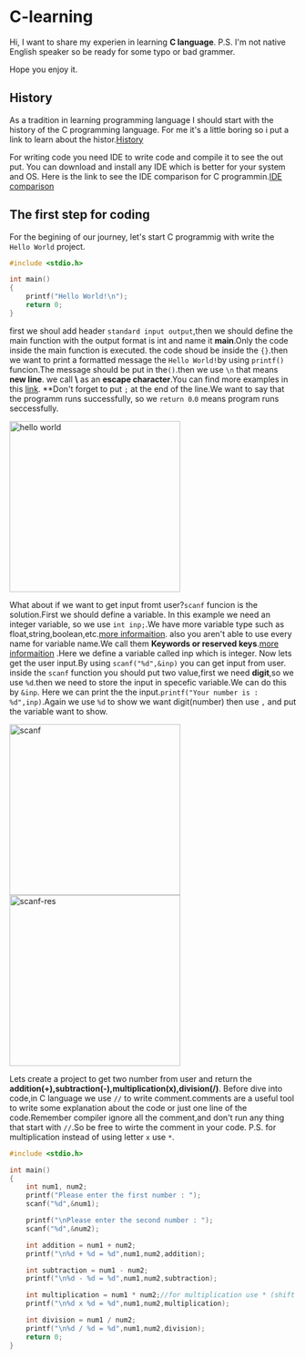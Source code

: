 # C-learning
Hi, I want to share my experien in learning **C language**.
P.S. I'm not native English speaker so be ready for some
typo or bad grammer.

Hope you enjoy it.
## History
As a tradition in learning programming language I should start with the history of the C programming language.
For me it's a little boring so i put a link to learn about the histor.[History](https://en.wikipedia.org/wiki/C_(programming_language))

For writing code you need IDE to write code and compile it to see the out put. You can download and install any IDE which is better for your system and OS.
Here is the link to see the IDE comparison for C programmin.[IDE comparison](https://en.wikipedia.org/wiki/Comparison_of_integrated_development_environments#C/C++)

## The first step for coding
For the begining of our journey, let's start C programmig with write the `Hello World` project.
```C
#include <stdio.h>

int main()
{
    printf("Hello World!\n");
    return 0;
}
```
first we shoul add header `standard input output`,then we should define the main function with the output format is int and name it **main**.Only the code inside the main function is executed.
the code shoud be inside the `{}`.then we want to print a formatted message the `Hello World!`by using ```printf()``` funcion.The message should be put in the`()`.then we use `\n` that means **new line**.
we call **\\** as an **escape character**.You can find more examples in this [link](https://en.wikipedia.org/wiki/Escape_character).
**Don't forget to put `;` at the end of the line.We want to say that the programm runs successfully, so we `return 0`.`0` means program runs seccessfully.

<img src="https://uupload.ir/files/gv2k_hello_world.png" alt="hello world" width="300"/>

What about if we want to get input fromt user?`scanf` funcion is the solution.First we should define a variable.
In this example we need an integer variable, so we use ```int inp;```.We have more variable type such as float,string,boolean,etc.[more informaition](https://en.wikipedia.org/wiki/C_data_types).
also you aren't able to use every name for variable name.We call them **Keywords or reserved keys**.[more informaition](https://en.wikipedia.org/wiki/C_(programming_language))
.Here we define a variable called inp which is integer.
Now lets get the user input.By using ```scanf("%d",&inp)``` you can get input from user.
inside the `scanf` function you should put two value,first we need **digit**,so we use `%d`.then we need to store the input in specefic variable.We can do this by `&inp`.
Here we can print the the input.```printf("Your number is : %d",inp)```.Again we use `%d` to show we want digit(number) then use `,` and put the variable want to show.

<img src="https://uupload.ir/files/voy1_code.png" alt="scanf" width="300"/>
<img src="https://uupload.ir/files/54dm_res.png" alt="scanf-res" width="300"/>

Lets create a project to get two number from user and return the **addition(+),subtraction(-),multiplication(x),division(/)**.
Before dive into code,in C language we use `//` to write comment.comments are a useful tool to write some explanation about the code or just one line of the code.Remember compiler ignore all the comment,and don't run any thing that start with `//`.So be free to wirte the comment in your code.
P.S. for multiplication instead of using letter `x` use `*`.
```C
#include <stdio.h>

int main()
{
    int num1, num2;
    printf("Please enter the first number : ");
    scanf("%d",&num1);

    printf("\nPlease enter the second number : ");
    scanf("%d",&num2);

    int addition = num1 + num2;
    printf("\n%d + %d = %d",num1,num2,addition);

    int subtraction = num1 - num2;
    printf("\n%d - %d = %d",num1,num2,subtraction);

    int multiplication = num1 * num2;//for multiplication use * (shift + 8)
    printf("\n%d x %d = %d",num1,num2,multiplication);

    int division = num1 / num2;
    printf("\n%d / %d = %d",num1,num2,division);
    return 0;
}
```